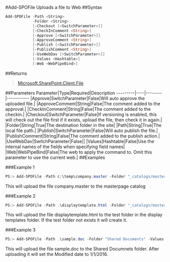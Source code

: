 #Add-SPOFile
Uploads a file to Web
##Syntax
```powershell
Add-SPOFile -Path <String>
            -Folder <String>
            [-Checkout [<SwitchParameter>]]
            [-CheckInComment <String>]
            [-Approve [<SwitchParameter>]]
            [-ApproveComment <String>]
            [-Publish [<SwitchParameter>]]
            [-PublishComment <String>]
            [-UseWebDav [<SwitchParameter>]]
            [-Values <Hashtable>]
            [-Web <WebPipeBind>]
```


##Returns
>[Microsoft.SharePoint.Client.File](https://msdn.microsoft.com/en-us/library/microsoft.sharepoint.client.file.aspx)

##Parameters
Parameter|Type|Required|Description
---------|----|--------|-----------
|Approve|SwitchParameter|False|Will auto approve the uploaded file.|
|ApproveComment|String|False|The comment added to the approval.|
|CheckInComment|String|False|The comment added to the checkin.|
|Checkout|SwitchParameter|False|If versioning is enabled, this will check out the file first if it exists, upload the file, then check it in again.|
|Folder|String|True|The destination folder in the site|
|Path|String|True|The local file path.|
|Publish|SwitchParameter|False|Will auto publish the file.|
|PublishComment|String|False|The comment added to the publish action.|
|UseWebDav|SwitchParameter|False||
|Values|Hashtable|False|Use the internal names of the fields when specifying field names|
|Web|WebPipeBind|False|The web to apply the command to. Omit this parameter to use the current web.|
##Examples

###Example 1
```powershell
PS:> Add-SPOFile -Path c:\temp\company.master -Folder "_catalogs/masterpage"
```
This will upload the file company.master to the masterpage catalog

###Example 2
```powershell
PS:> Add-SPOFile -Path .\displaytemplate.html -Folder "_catalogs/masterpage/display templates/test"
```
This will upload the file displaytemplate.html to the test folder in the display templates folder. If the test folder not exists it will create it.

###Example 3
```powershell
PS:> Add-SPOFile -Path .\sample.doc -Folder "Shared Documents" -Values @{Modified="1/1/2016"}
```
This will upload the file sample.doc to the Shared Documnets folder. After uploading it will set the Modified date to 1/1/2016.
